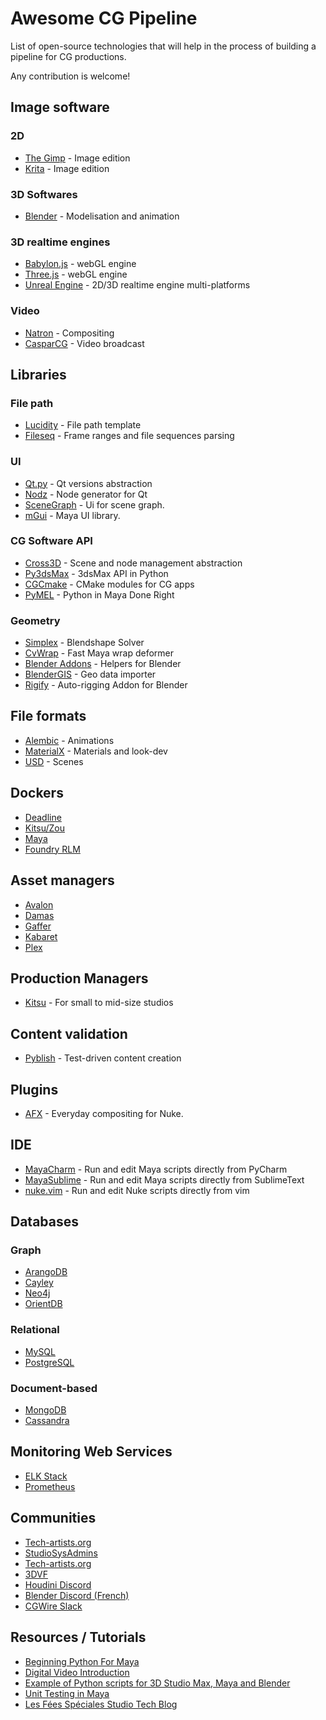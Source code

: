 # Awesome CG Pipeline

List of open-source technologies that will help in the process of building a
pipeline for CG productions.

Any contribution is welcome!

## Image software

### 2D

* [The Gimp](https://www.gimp.org) - Image edition 
* [Krita](https://krita.org) - Image edition 

### 3D Softwares

* [Blender](https://blender.org) - Modelisation and animation

### 3D realtime engines

* [Babylon.js](http://www.babylonjs.com/) - webGL engine
* [Three.js](https://threejs.org/) - webGL engine
* [Unreal Engine](https://www.unrealengine.com/) - 2D/3D realtime engine multi-platforms

### Video

* [Natron](https://natron.fr) - Compositing 
* [CasparCG](https://github.com/CasparCG) - Video broadcast

## Libraries

### File path

* [Lucidity](http://lucidity.readthedocs.io/en/latest/) - File path template 
* [Fileseq](https://github.com/sqlboy/fileseq) -  Frame ranges and file sequences parsing 


### UI

* [Qt.py](https://github.com/mottosso/Qt.py) - Qt versions abstraction
* [Nodz](https://github.com/LeGoffLoic/Nodz) - Node generator for Qt
* [SceneGraph](https://github.com/mfessenden/SceneGraph) - Ui for scene graph.
* [mGui](https://github.com/theodox/mGui) - Maya UI library.

### CG Software API

* [Cross3D](https://github.com/blurstudio/cross3d) - Scene and node management abstraction
* [Py3dsMax](https://github.com/blurstudio/Py3dsMax) - 3dsMax API in Python
* [CGCmake](https://github.com/chadmv/cgcmake) - CMake modules for CG apps
* [PyMEL](https://github.com/LumaPictures/pymel) - Python in Maya Done Right

### Geometry

* [Simplex](https://github.com/blurstudio/Simplex) - Blendshape Solver
* [CvWrap](https://github.com/chadmv/cvwrap) - Fast Maya wrap deformer
* [Blender Addons](https://github.com/Antonioya/blender) - Helpers for Blender
* [BlenderGIS](https://github.com/domlysz/BlenderGIS) - Geo data importer
* [Rigify](https://github.com/LesFeesSpeciales/rigify) - Auto-rigging Addon for Blender

## File formats

* [Alembic](http://www.alembic.io/) - Animations
* [MaterialX](https://github.com/materialx/MaterialX) - Materials and look-dev
* [USD](http://graphics.pixar.com/usd/docs/index.html) - Scenes

## Dockers

* [Deadline](https://github.com/mottosso/docker-deadline)
* [Kitsu/Zou](https://github.com/mottosso/docker-cgwire)
* [Maya](https://github.com/mottosso/docker-maya)
* [Foundry RLM](https://github.com/tokejepsen/docker-foundry-rlm)

## Asset managers

* [Avalon](https://getavalon.github.io)
* [Damas](http://damas-software.org/)
* [Gaffer](https://github.com/GafferHQ/gaffer)
* [Kabaret](https://pythonhosted.org/kabaret/)
* [Plex](https://github.com/richteralexander/plex)

## Production Managers

* [Kitsu](https://kitsu.cg-wire.com) - For small to mid-size studios

## Content validation

* [Pyblish](http://pyblish.com/) - Test-driven content creation

## Plugins

* [AFX](https://github.com/AuthorityFX/afx-nuke-plugins) - Everyday compositing for Nuke.

## IDE

* [MayaCharm](https://github.com/cmcpasserby/MayaCharm) - Run and edit Maya scripts directly from PyCharm
* [MayaSublime](https://github.com/justinfx/MayaSublime) - Run and edit Maya scripts directly from SublimeText
* [nuke.vim](https://github.com/heavyimage/nuke.vim) - Run and edit Nuke scripts directly from vim

## Databases

### Graph

* [ArangoDB](https://github.com/arangodb/arangodb)
* [Cayley](https://github.com/cayleygraph/cayley)
* [Neo4j](https://github.com/neo4j)
* [OrientDB](https://orientdb.com)

### Relational

* [MySQL](http://www.mysql.com)
* [PostgreSQL](https://www.postgresql.org/)

### Document-based

* [MongoDB](http://www.mongodb.org)
* [Cassandra](http://cassandra.apache.org/)

## Monitoring Web Services

* [ELK Stack](https://www.elastic.co/webinars/introduction-elk-stack)
* [Prometheus](https://prometheus.io/)

## Communities

* [Tech-artists.org](http://tech-artists.org)
* [StudioSysAdmins](http://studiosysadmins.com)
* [Tech-artists.org](http://tech-artists.org)
* [3DVF](http://3dvf.com)
* [Houdini Discord](https://discordapp.com/channels/230123485668573184/360768996980555776)
* [Blender Discord (French)](https://discordapp.com/channels/168826665307209728/168826665307209728)
* [CGWire Slack](http://slack.cg-wire.com)

## Resources / Tutorials

* [Beginning Python For Maya](http://zurbrigg.com/training/beginning-python-for-maya)
* [Digital Video Introduction](https://github.com/leandromoreira/digital_video_introduction)
* [Example of Python scripts for 3D Studio Max, Maya and Blender](https://github.com/p4vv37/3D_Software_and_Python/)
* [Unit Testing in Maya](http://www.chadvernon.com/blog/maya/unit-testing-in-maya/)
* [Les Fées Spéciales Studio Tech Blog](http://lacuisine.tech/)
